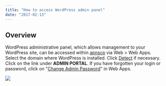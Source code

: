 ```yaml
---
title: "How to access WordPress admin panel"
date: "2017-02-13"
---
```


## Overview

WordPress administrative panel, which allows management to your WordPress site, can be accessed within [apnscp](https://kb.apnscp.com/control-panel/logging-into-the-control-panel/) via Web > Web Apps. Select the domain where WordPress is installed. Click [Detect](https://kb.apnscp.com/control-panel/detecting-a-web-application/) if necessary. Click on the link under **ADMIN PORTAL**. If you have forgotten your login or password, click on "[Change Admin Password](https://kb.apnscp.com/wordpress/resetting-wordpress-password/)" in Web Apps.

[![](https://kb.apnscp.com/wp-content/uploads/2017/02/wordpress-admin-portal-192x300.png)](https://kb.apnscp.com/wp-content/uploads/2017/02/wordpress-admin-portal.png)
